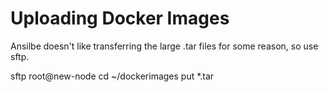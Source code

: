 # Uploading Docker Images

Ansilbe doesn't like transferring the large .tar files for some reason, so use sftp.

sftp root@new-node
cd ~/dockerimages
put *.tar
